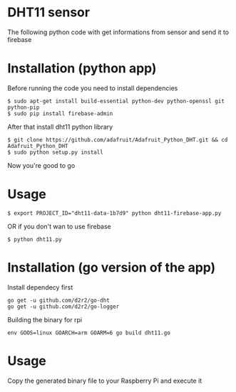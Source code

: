 # DHT11 sensor
The following python code with get informations from sensor and send it to firebase

# Installation (python app)
Before running the code you need to install dependencies
```
$ sudo apt-get install build-essential python-dev python-openssl git python-pip
$ sudo pip install firebase-admin
```
After that install dht11 python library
```
$ git clone https://github.com/adafruit/Adafruit_Python_DHT.git && cd Adafruit_Python_DHT
$ sudo python setup.py install
```
Now you're good to go
# Usage
```
$ export PROJECT_ID="dht11-data-1b7d9" python dht11-firebase-app.py
```

OR if you don't wan to use firebase

```
$ python dht11.py
```


# Installation (go version of the app)
Install dependecy first
```
go get -u github.com/d2r2/go-dht
go get -u github.com/d2r2/go-logger
```
Building the binary for rpi
 
```
env GOOS=linux GOARCH=arm GOARM=6 go build dht11.go
```

# Usage
Copy the generated binary file to your Raspberry Pi and execute it